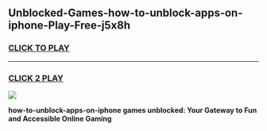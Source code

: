 
## Unblocked-Games-how-to-unblock-apps-on-iphone-Play-Free-j5x8h
<h3>
<a href="https://premium76.site?title=how-to-unblock-apps-on-iphone&ref=20M">CLICK TO PLAY</a></h3>
<hr>

<h3>
<a href="https://premium76.site?title=how-to-unblock-apps-on-iphone&ref=20M">CLICK 2 PLAY</a>
  
</h3>

<a href="https://premium76.site?title=how-to-unblock-apps-on-iphone&ref=19M"><img src="https://clearcache.store/games.png"></a>


**how-to-unblock-apps-on-iphone games unblocked: Your Gateway to Fun and Accessible Online Gaming**

